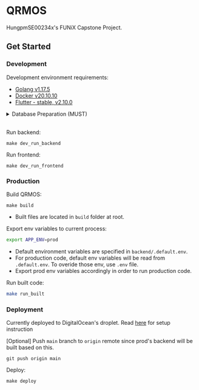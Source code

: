 # QRMOS

HungpmSE00234x's FUNiX Capstone Project.

## Get Started

### Development

Development environment requirements:

- [Golang v1.17.5](https://go.dev/dl/)
- [Docker v20.10.10](https://www.docker.com/get-started)
- [Flutter - stable, v2.10.0](https://docs.flutter.dev/get-started/install)

<details>
  <summary>Database Preparation (MUST)</summary>

Spin up database:
```
make dev_db_up
```

- First time running will take a **few minutes** to complete. Please be patient.
- `pgAdmin` will be available at `localhost:8081` after spinning up the database.
- Default database name is `qrmos`.

Shutdown database:
```
make dev_db_down
```

- Shuting down database doesn't remove data in database, when spin up again, data will still be available. To completely clean up everything, use the clean command below.

Clean up database:
```
make dev_db_clean
```

</details>
<br>

Run backend:
```
make dev_run_backend
```

Run frontend:
```
make dev_run_frontend
```

### Production

Build QRMOS:
```
make build
```
- Built files are located in `build` folder at root.

Export env variables to current process:
```bash
export APP_ENV=prod
```
- Default environment variables are specified in `backend/.default.env`.
- For production code, default env variables will be read from `.default.env`.
  To overide those env, use `.env` file.
- Export prod env variables accordingly in order to run production code.

Run built code:
```bash
make run_built
```

### Deployment

Currently deployed to DigitalOcean's droplet. Read [here](deployments/prod/README.md) for setup instruction

[Optional] Push `main` branch to `origin` remote since prod's backend will be built based on this.
```
git push origin main
```

Deploy:
```
make deploy
```
